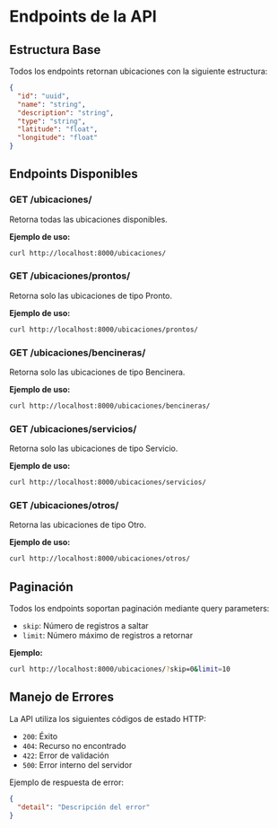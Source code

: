 # Endpoints de la API

## Estructura Base

Todos los endpoints retornan ubicaciones con la siguiente estructura:

```json
{
  "id": "uuid",
  "name": "string",
  "description": "string",
  "type": "string",
  "latitude": "float",
  "longitude": "float"
}
```

## Endpoints Disponibles

### GET /ubicaciones/
Retorna todas las ubicaciones disponibles.

**Ejemplo de uso:**
```bash
curl http://localhost:8000/ubicaciones/
```

### GET /ubicaciones/prontos/
Retorna solo las ubicaciones de tipo Pronto.

**Ejemplo de uso:**
```bash
curl http://localhost:8000/ubicaciones/prontos/
```

### GET /ubicaciones/bencineras/
Retorna solo las ubicaciones de tipo Bencinera.

**Ejemplo de uso:**
```bash
curl http://localhost:8000/ubicaciones/bencineras/
```

### GET /ubicaciones/servicios/
Retorna solo las ubicaciones de tipo Servicio.

**Ejemplo de uso:**
```bash
curl http://localhost:8000/ubicaciones/servicios/
```

### GET /ubicaciones/otros/
Retorna las ubicaciones de tipo Otro.

**Ejemplo de uso:**
```bash
curl http://localhost:8000/ubicaciones/otros/
```

## Paginación

Todos los endpoints soportan paginación mediante query parameters:

- `skip`: Número de registros a saltar
- `limit`: Número máximo de registros a retornar

**Ejemplo:**
```bash
curl http://localhost:8000/ubicaciones/?skip=0&limit=10
```

## Manejo de Errores

La API utiliza los siguientes códigos de estado HTTP:

- `200`: Éxito
- `404`: Recurso no encontrado
- `422`: Error de validación
- `500`: Error interno del servidor

Ejemplo de respuesta de error:
```json
{
  "detail": "Descripción del error"
}
```
